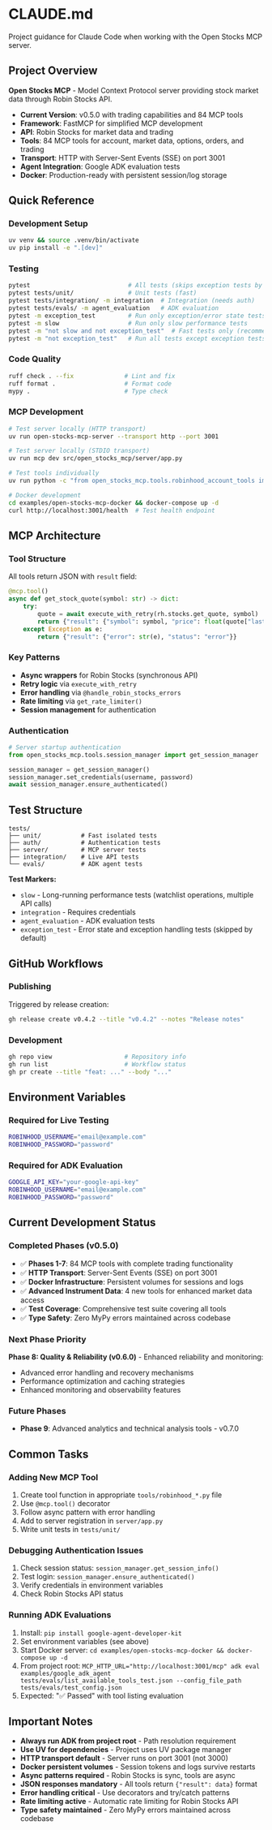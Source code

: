# CLAUDE.md

Project guidance for Claude Code when working with the Open Stocks MCP server.

## Project Overview

**Open Stocks MCP** - Model Context Protocol server providing stock market data through Robin Stocks API.
- **Current Version**: v0.5.0 with trading capabilities and 84 MCP tools
- **Framework**: FastMCP for simplified MCP development
- **API**: Robin Stocks for market data and trading
- **Tools**: 84 MCP tools for account, market data, options, orders, and trading
- **Transport**: HTTP with Server-Sent Events (SSE) on port 3001
- **Agent Integration**: Google ADK evaluation tests
- **Docker**: Production-ready with persistent session/log storage

## Quick Reference

### Development Setup
```bash
uv venv && source .venv/bin/activate
uv pip install -e ".[dev]"
```

### Testing
```bash
pytest                           # All tests (skips exception tests by default)
pytest tests/unit/               # Unit tests (fast)
pytest tests/integration/ -m integration  # Integration (needs auth)
pytest tests/evals/ -m agent_evaluation   # ADK evaluation
pytest -m exception_test         # Run only exception/error state tests
pytest -m slow                   # Run only slow performance tests
pytest -m "not slow and not exception_test"  # Fast tests only (recommended for development)
pytest -m "not exception_test"   # Run all tests except exception tests
```

### Code Quality
```bash
ruff check . --fix              # Lint and fix
ruff format .                   # Format code  
mypy .                          # Type check
```

### MCP Development
```bash
# Test server locally (HTTP transport)
uv run open-stocks-mcp-server --transport http --port 3001

# Test server locally (STDIO transport)
uv run mcp dev src/open_stocks_mcp/server/app.py

# Test tools individually  
uv run python -c "from open_stocks_mcp.tools.robinhood_account_tools import get_account_info; print(get_account_info())"

# Docker development
cd examples/open-stocks-mcp-docker && docker-compose up -d
curl http://localhost:3001/health  # Test health endpoint
```

## MCP Architecture

### Tool Structure
All tools return JSON with `result` field:
```python
@mcp.tool()
async def get_stock_quote(symbol: str) -> dict:
    try:
        quote = await execute_with_retry(rh.stocks.get_quote, symbol)
        return {"result": {"symbol": symbol, "price": float(quote["last_trade_price"])}}
    except Exception as e:
        return {"result": {"error": str(e), "status": "error"}}
```

### Key Patterns
- **Async wrappers** for Robin Stocks (synchronous API)
- **Retry logic** via `execute_with_retry`
- **Error handling** via `@handle_robin_stocks_errors` 
- **Rate limiting** via `get_rate_limiter()`
- **Session management** for authentication

### Authentication
```python
# Server startup authentication
from open_stocks_mcp.tools.session_manager import get_session_manager

session_manager = get_session_manager()
session_manager.set_credentials(username, password)
await session_manager.ensure_authenticated()
```

## Test Structure

```
tests/
├── unit/           # Fast isolated tests
├── auth/           # Authentication tests
├── server/         # MCP server tests
├── integration/    # Live API tests
└── evals/          # ADK agent tests
```

**Test Markers:**
- `slow` - Long-running performance tests (watchlist operations, multiple API calls)
- `integration` - Requires credentials
- `agent_evaluation` - ADK evaluation tests
- `exception_test` - Error state and exception handling tests (skipped by default)

## GitHub Workflows

### Publishing
Triggered by release creation:
```bash
gh release create v0.4.2 --title "v0.4.2" --notes "Release notes"
```

### Development
```bash
gh repo view                    # Repository info
gh run list                     # Workflow status
gh pr create --title "feat: ..." --body "..."
```

## Environment Variables

### Required for Live Testing
```bash
ROBINHOOD_USERNAME="email@example.com"
ROBINHOOD_PASSWORD="password"
```

### Required for ADK Evaluation  
```bash
GOOGLE_API_KEY="your-google-api-key"
ROBINHOOD_USERNAME="email@example.com" 
ROBINHOOD_PASSWORD="password"
```

## Current Development Status

### Completed Phases (v0.5.0)
- ✅ **Phases 1-7**: 84 MCP tools with complete trading functionality
- ✅ **HTTP Transport**: Server-Sent Events (SSE) on port 3001
- ✅ **Docker Infrastructure**: Persistent volumes for sessions and logs
- ✅ **Advanced Instrument Data**: 4 new tools for enhanced market data access
- ✅ **Test Coverage**: Comprehensive test suite covering all tools
- ✅ **Type Safety**: Zero MyPy errors maintained across codebase

### Next Phase Priority
**Phase 8: Quality & Reliability (v0.6.0)** - Enhanced reliability and monitoring:
- Advanced error handling and recovery mechanisms
- Performance optimization and caching strategies
- Enhanced monitoring and observability features

### Future Phases
- **Phase 9**: Advanced analytics and technical analysis tools - v0.7.0

## Common Tasks

### Adding New MCP Tool
1. Create tool function in appropriate `tools/robinhood_*.py` file
2. Use `@mcp.tool()` decorator
3. Follow async pattern with error handling
4. Add to server registration in `server/app.py`
5. Write unit tests in `tests/unit/`

### Debugging Authentication Issues
1. Check session status: `session_manager.get_session_info()`
2. Test login: `session_manager.ensure_authenticated()`
3. Verify credentials in environment variables
4. Check Robin Stocks API status

### Running ADK Evaluations
1. Install: `pip install google-agent-developer-kit`
2. Set environment variables (see above)
3. Start Docker server: `cd examples/open-stocks-mcp-docker && docker-compose up -d`
4. From project root: `MCP_HTTP_URL="http://localhost:3001/mcp" adk eval examples/google_adk_agent tests/evals/list_available_tools_test.json --config_file_path tests/evals/test_config.json`
5. Expected: "✅ Passed" with tool listing evaluation

## Important Notes

- **Always run ADK from project root** - Path resolution requirement
- **Use UV for dependencies** - Project uses UV package manager  
- **HTTP transport default** - Server runs on port 3001 (not 3000)
- **Docker persistent volumes** - Session tokens and logs survive restarts
- **Async patterns required** - Robin Stocks is sync, tools are async
- **JSON responses mandatory** - All tools return `{"result": data}` format
- **Error handling critical** - Use decorators and try/catch patterns
- **Rate limiting active** - Automatic rate limiting for Robin Stocks API
- **Type safety maintained** - Zero MyPy errors maintained across codebase
